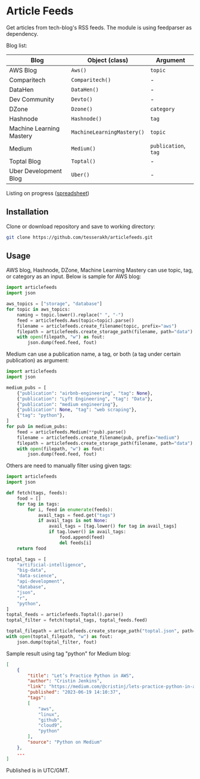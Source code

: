 # Article Feeds

Get articles from tech-blog's RSS feeds. The module is using feedparser as dependency.

Blog list:

| Blog           | Object (class)  | Argument   |
|----------------|-----------------|------------|
| AWS Blog       | `Aws()`         | `topic`    |
| Comparitech    | `Comparitech()` | -          |
| DataHen        | `DataHen()`     | -          |
| Dev Community  | `Devto()`       | -          |
| DZone          | `Dzone()`       | `category` |
| Hashnode       | `Hashnode()`    | `tag`      |
| Machine Learning Mastery | `MachineLearningMastery()` | `topic` |
| Medium         | `Medium()`         | `publication`, `tag` |
| Toptal Blog    | `Toptal()`         | -       |
| Uber Development Blog | `Uber()`    | -       |

Listing on progress ([spreadsheet](https://docs.google.com/spreadsheets/d/1gM8kfnr-uu2-Li5S4ts5cFgx0APqJSJRCW3i5VWjFmk/view))

## Installation

Clone or download repository and save to working directory:

```bash
git clone https://github.com/tesserakh/articlefeeds.git
```

## Usage

AWS blog, Hashnode, DZone, Machine Learning Mastery can use topic, tag, or category as an input. Below is sample for AWS blog:


```python
import articlefeeds
import json

aws_topics = ["storage", "database"]
for topic in aws_topics:
    naming = topic.lower().replace(" ", "-")
    feed = articlefeeds.Aws(topic=topic).parse()
    filename = articlefeeds.create_filename(topic, prefix="aws")
    filepath = articlefeeds.create_storage_path(filename, path="data")
    with open(filepath, "w") as fout:
        json.dump(feed.feed, fout)
```

Medium can use a publication name, a tag, or both (a tag under certain publication) as argument:

```python
import articlefeeds
import json

medium_pubs = [
    {"publication": "airbnb-engineering", "tag": None},
    {"publication": "Lyft Engineering", "tag": "Data"},
    {"publication": "medium engineering"},
    {"publication": None, "tag": "web scraping"},
    {"tag": "python"},
]
for pub in medium_pubs:
    feed = articlefeeds.Medium(**pub).parse()
    filename = articlefeeds.create_filename(pub, prefix="medium")
    filepath = articlefeeds.create_storage_path(filename, path="data")
    with open(filepath, "w") as fout:
        json.dump(feed.feed, fout)
```

Others are need to manually filter using given tags:

```python
import articlefeeds
import json

def fetch(tags, feeds):
    food = []
    for tag in tags:
        for i, feed in enumerate(feeds):
            avail_tags = feed.get("tags")
            if avail_tags is not None:
                avail_tags = [tag.lower() for tag in avail_tags]
                if tag.lower() in avail_tags:
                    food.append(feed)
                    del feeds[i]
    return food

toptal_tags = [
    "artificial-intelligence",
    "big-data",
    "data-science",
    "api-development",
    "database",
    "json",
    "r",
    "python",
]
toptal_feeds = articlefeeds.Toptal().parse()
toptal_filter = fetch(toptal_tags, toptal_feeds.feed)

toptal_filepath = articlefeeds.create_storage_path("toptal.json", path="data")
with open(toptal_filepath, "w") as fout:
    json.dump(toptal_filter, fout)
```

Sample result using tag "python" for Medium blog:

```json
[
    {
        "title": "Let’s Practice Python in AWS",
        "author": "Cristin Jenkins",
        "link": "https://medium.com/@cristinj/lets-practice-python-in-aws-ca27379d786c",
        "published": "2023-06-19 14:10:37",
        "tags":
        [
            "aws",
            "linux",
            "github",
            "cloud9",
            "python"
        ],
        "source": "Python on Medium"
    },
    ...
]
```

Published is in UTC/GMT.